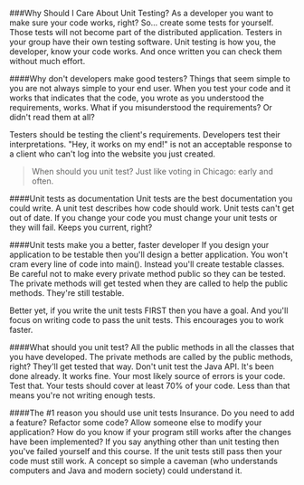 ###Why Should I Care About Unit Testing?
As a developer you want to make sure your code works, right? So... create some tests for yourself. Those tests will not become part of the distributed application. Testers in your group have their own testing software. Unit testing is how you, the developer, know your code works. And once written you can check them without much effort.

####Why don't developers make good testers?
Things that seem simple to you are not always simple to your end user. When you test your code and it works that indicates that the code, you wrote as you understood the requirements, works. What if you misunderstood the requirements? Or didn't read them at all? 

Testers should be testing the client's requirements. Developers test their interpretations. "Hey, it works on my end!" is not an acceptable response to a client who can't log into the website you just created.

>When should you unit test? Just like voting in Chicago: early and often.

####Unit tests as documentation
Unit tests are the best documentation you could write. A unit test describes how code should work. Unit tests can't get out of date. If you change your code you must change your unit tests or they will fail. Keeps you current, right?

####Unit tests make you a better, faster developer
If you design your application to be testable then you'll design a better application. You won't cram every line of code into main(). Instead you'll create testable classes. Be careful not to make every private method public so they can be tested. The private methods will get tested when they are called to help the public methods. They're still testable.

Better yet, if you write the unit tests FIRST then you have a goal. And you'll focus on writing code to pass the unit tests. This encourages you to work faster. 

####What should you unit test?
All the public methods in all the classes that you have developed. The private methods are called by the public methods, right? They'll get tested that  way. Don't unit test the Java API. It's been done already. It works fine. Your most likely source of errors is your code. Test that. Your tests should cover at least 70% of your code. Less than that  means you're not writing enough tests.

####The #1 reason you should use unit tests
Insurance. Do you need to add a feature? Refactor some code? Allow someone else to modify your application? How do you know if your program still works after the changes have been implemented? If you say anything other than unit testing then you've failed yourself and this course. If the unit tests still pass then your code must still work. A concept so simple a caveman (who understands computers and Java and modern society) could understand it.

